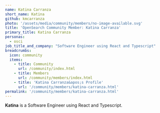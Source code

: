 ```yaml
---
name: Katina Carranza
short_name: Katina
github: kmcarranza
photo: '/assets/media/community/members/no-image-available.svg'
title: 'OpenSearch Community Member: Katina Carranza'
primary_title: Katina Carranza
personas:
  - osci
job_title_and_company: "Software Engineer using React and Typescript"
breadcrumbs:
  icon: community
  items:
    - title: Community
      url: /community/index.html
    - title: Members
      url: /community/members/index.html
    - title: 'Katina Carranza&apos;s Profile'
      url: '/community/members/katina-carranza.html'
permalink: '/community/members/katina-carranza.html'
---
```


**Katina** is a Software Engineer using React and Typescript.